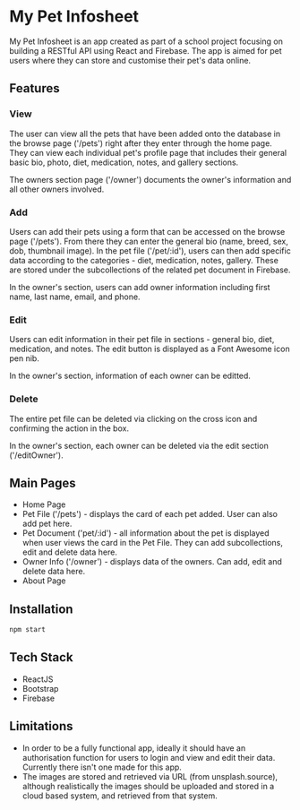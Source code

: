 # My Pet Infosheet
My Pet Infosheet is an app created as part of a school project focusing on building a RESTful API using React and Firebase. The app is aimed for pet users where they can store and customise their pet's data online.

## Features
### View
The user can view all the pets that have been added onto the database in the browse page ('/pets') right after they enter through the home page. They can view each individual pet's profile page that includes their general basic bio, photo, diet, medication, notes, and gallery sections.  

The owners section page ('/owner') documents the owner's information and all other owners involved. 

### Add 
Users can add their pets using a form that can be accessed on the browse page ('/pets'). From there they can enter the general bio (name, breed, sex, dob, thumbnail image). 
In the pet file ('/pet/:id'), users can then add specific data according to the categories - diet, medication, notes, gallery. These are stored under the subcollections of the related pet document in Firebase. 

In the owner's section, users can add owner information including first name, last name, email, and phone. 

### Edit
Users can edit information in their pet file in sections - general bio, diet, medication, and notes. The edit button is displayed as a Font Awesome icon pen nib. 

In the owner's section, information of each owner can be editted.

### Delete
The entire pet file can be deleted via clicking on the cross icon and confirming the action in the box. 

In the owner's section, each owner can be deleted via the edit section ('/editOwner').

## Main Pages
- Home Page 
- Pet File ('/pets') - displays the card of each pet added. User can also add pet here.
- Pet Document ('pet/:id') - all information about the pet is displayed when user views the card in the Pet File. They can add subcollections, edit and delete data here.
- Owner Info ('/owner') - displays data of the owners. Can add, edit and delete data here.
- About Page

## Installation
```javascript
npm start
```

## Tech Stack
- ReactJS
- Bootstrap
- Firebase 

## Limitations
- In order to be a fully functional app, ideally it should have an authorisation function for users to login and view and edit their data. Currently there isn't one made for this app. 
- The images are stored and retrieved via URL (from unsplash.source), although realistically the images should be uploaded and stored in a cloud based system, and retrieved from that system.
